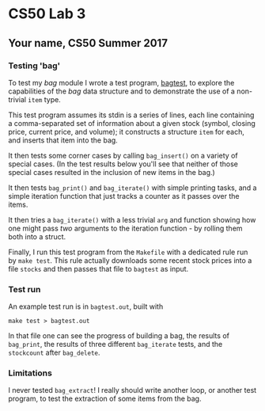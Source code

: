 # CS50 Lab 3
## Your name, CS50 Summer 2017

### Testing 'bag'

To test my *bag* module I wrote a test program, [bagtest](bagtest.c), to explore the capabilities of the *bag* data structure and to demonstrate the use of a non-trivial `item` type.

This test program assumes its stdin is a series of lines, each line containing a comma-separated set of information about a given stock (symbol, closing price, current price, and volume); it constructs a structure `item` for each, and inserts that item into the bag.

It then tests some corner cases by calling `bag_insert()` on a variety of special cases.
(In the test results below you'll see that neither of those special cases resulted in the inclusion of new items in the bag.)

It then tests `bag_print()` and `bag_iterate()` with simple printing tasks, and a simple iteration function that just tracks a counter as it passes over the items.

It then tries a `bag_iterate()` with a less trivial `arg` and function showing how one might pass *two* arguments to the iteration function - by rolling them both into a struct.

Finally, I run this test program from the `Makefile` with a dedicated rule run by `make test`.
This rule actually downloads some recent stock prices into a file `stocks` and then passes that file to `bagtest` as input.

### Test run

An example test run is in `bagtest.out`, built with

	make test > bagtest.out

In that file one can see the progress of building a bag, the results of `bag_print`, the results of three different `bag_iterate` tests, and the `stockcount` after `bag_delete`.

### Limitations

I never tested `bag_extract`!
I really should write another loop, or another test program, to test the extraction of some items from the bag.

